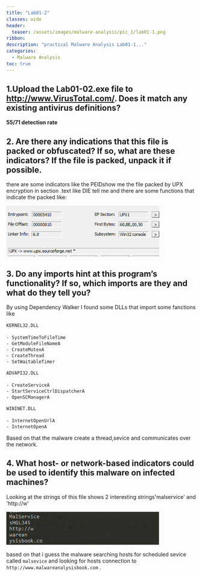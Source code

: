 ```yaml
---
title: "Lab01-2"
classes: wide
header:
  teaser: /assets/images/malware-analysis/pic_1/lab01-1.png
ribbon:
description: "practical Malware Analysis Lab01-1..."
categories:
  - Malware Analysis
toc: true
---
```


## 1.Upload the Lab01-02.exe file to http://www.VirusTotal.com/. Does it match any existing antivirus definitions?
  **55/71 detection rate**

## 2. Are there any indications that this file is packed or obfuscated? If so, what are these indicators? If the file is packed, unpack it if possible.

 there are some indicators like the PEIDshow me the file packed by UPX encryption in section .text like DIE tell me and there are some functions that indicate the packed like:

 ![error](/assets/images/malware-analysis/pic_2/upx_packed.png)


## 3. Do any imports hint at this program’s functionality? If so, which imports are they and what do they tell you?
 By using Dependency Walker I found some DLLs that import some fanctions like 
 ```text
KERNEL32.DLL
    
- SystemTimeToFileTime
- GetModuleFileNameA
- CreateMutexA
- CreateThread
- SetWaitableTimer
```
```text
ADVAPI32.DLL

- CreateServiceA
- StartServiceCtrlDispatcherA
- OpenSCManagerA
```
```text
WININET.DLL
    
- InternetOpenUrlA
- InternetOpenA
```
Based on that the malware create a thread,sevice and communicates over the network.

## 4. What host- or network-based indicators could be used to identify this malware on infected machines?
 Looking at the strings of this file shows 2 interesting strings'malservice' and  'http://w'

![error](/assets/images/malware-analysis/pic_2/network_indecator.png)

based on that i guess the malware searching hosts for scheduled sevice called `malsevice` and looking for hosts connection to `http://www.malwareanalysisbook.com` .
